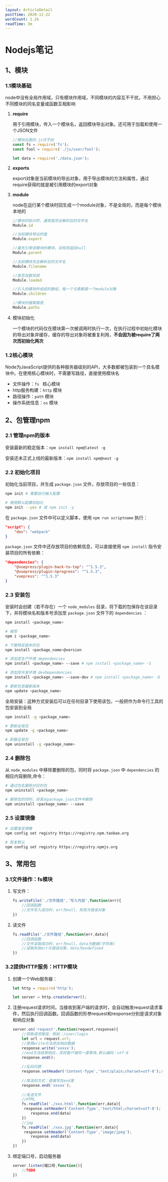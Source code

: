 ```yaml
---
layout: ArticleDetail
postTime: 2020-11-22
wordCount: 1.2k
readTime: 3m
---
```


# Nodejs笔记

## 1、模块

### 1.1模块基础

node中没有全局作用域，只有模块作用域，不同模块的内容互不干扰，不用担心不同模块的同名变量或函数互相影响

1. **require**

   用于引用模块，传入一个模块名，返回模块导出对象。还可用于加载和使用一个JSON文件

   ~~~javascript
   //模块后面的.js可不加
   const fs = require('fs');
   const fool = require('./js/user/fool');
   
   let data = require('./data.json');
   ~~~

2. **exports**

   export对象是当前模块的导出对象，用于导出模块的方法和属性，通过require获得的就是被引用模块的export对象

3. **module**

   node在运行某个模块时回生成一个module对象，不是全局的，而是每个模块本地的

   ~~~javascript
   //模块的标识符，通常是完全解析后的文件名
   Module.id
   
   //当前模块导出的值
   Module.export
   
   //最先引用该模块的模块，没有则返回null
   Module.parent
   
   //当前模块完全解析后的文件名
   Module.filename
   
   //是否加载完成
   Module.loaded
   
   //引入的模块所组成的数组，每一个元素都是一个module对象
   Module.children
   
   //模块的搜索路径
   Module.paths
   ~~~

4. 模块初始化

   一个模块的代码仅在模块第一次被调用时执行一次，在执行过程中初始化模块的导出对象并缓存，缓存的导出对象将被重复利用，**不会因为被require了两次而初始化两次**



### 1.2核心模块

Node为JavaScript提供的各种服务器级别的API，大多数都被包装到一个具名模块中。在使用核心模块时，不需要写路径，直接使用模块名

- 文件操作：`fs ` 核心模块
- http服务构建：`http` 模块
- 路径操作：`path` 模块
- 操作系统信息：`os` 模块



## 2、包管理npm

### 2.1 管理npm的版本

安装最新的稳定版本：`npm install npm@latest -g`

安装还未正式上线的最新版本：`npm install npm@next -g`



### 2.2 初始化项目

初始化当前项目，并生成 `package.json` 文件，存放项目的一些信息：

~~~bash
npm init # 需要自行输入配置

# 使用默认配置初始化
npm init --yes # 或 npm init -y
~~~

在 `package.json` 文件中可以定义脚本，使用 `npm run scriptname` 执行：

~~~json
"script": {
    "dev": "webpack"
}
~~~

`package.json` 文件中还存放项目的依赖信息，可以直接使用 `npm install` 指令安装项目的所有依赖：

~~~json
"dependencies": {
    "@vuepress/plugin-back-to-top": "^1.5.3",
    "@vuepress/plugin-nprogress": "^1.5.3",
    "vuepress": "^1.5.3"
}
~~~



### 2.3 安装包

安装时会创建（若不存在）一个 `node_modules` 目录，将下载的包保存在该目录下，并将模块名和版本号添加至 `package.json` 文件下的 `dependencies` ：

~~~bash
npm install <package_name>

# 缩写
npm i <package_name>

# 下载特定版本的包
npm install <package_name>@version

# 添加至生产环境 dependencies
npm install <package_name> --save # npm install <package_name> -S 

# 添加至开发环境 devDependencies
npm install <package_name> --save-dev # npm install <package_name> -D

# 更新包至最新版本
npm update <package_name>
~~~

全局安装：这种方式安装后可以在任何目录下使用该包，一般把作为命令行工具的包安装到全局

~~~bash
npm install -g <package_name>

# 更新全局包
npm update -g <package_name>

# 卸载全局包
npm uninstall -g <package_name>
~~~



### 2.4 删除包

从 `node_modules` 中移除要删除的包，同时将 `package.json` 中 `dependencies` 的相应内容删除,命令：

~~~bash
# 通过包名删除对应的包
npm uninstall <package_name>

# 删除包的同时，将其从package.json文件中删除
npm uninstall <package_name> --save
~~~



### 2.5 设置镜像

~~~bash
# 设置淘宝镜像
npm config set registry https://registry.npm.taobao.org

# 恢复默认
npm config set registry https://registry.npmjs.org
~~~



## 3、常用包

### 3.1文件操作：fs模块

1. 写文件：

   ~~~javascript
   fs.writeFile('./文件路径','写入内容',function(err){
       //回调函数
       //文件写入成功时，err为null，失败为错误对象
   })
   ~~~

2. 读文件

   ~~~javascript
   fs.readFile('./文件路径',function(err,data){
       //回调函数
       //文件读取成功时，err为null，data为数据(字符串)
       //读取失败err为错误对象，data为undefined
   })
   ~~~



### 3.2提供HTTP服务：HTTP模块

1. 创建一个Web服务器：

   ~~~javascript
   let http = require('http');
   
   let server = http.createServer();
   ~~~

2. 注册request请求时间，当接收到客户端的请求时，会自动触发request请求事件，然后执行回调函数。回调函数的形参request和response分别是请求对象和响应对象

   ~~~javascript
   server.on('request',function(request,response){
       //获取请求路径，例如：/user/login
       let url = request.url;
       //使用write方法添加响应数据
       response.write('xxxxx');
       //end方法结束响应，否则客户端将一直等待,默认编码：utf-8
       response.end();
       
       //乱码问题
       response.setHeader('Content-Type','text/plain;charset=utf-8');// text/plain代表普通文本
       
       //简洁的方式：直接写在end里
       response.end('xxxxx');
       
       //发送文件 
       //HTML
       fs.readFile('./xxx.html',function(err,data){
   		response.setHeader('Content-Type','text/html;charset=utf-8');
           response.end(data)  
       })
       //jpg
       fs.readFile('./xxx.jpg',function(err,data){
   		response.setHeader('Content-Type','image/jpeg');
           response.end(data)  
       })
   })
   ~~~

3. 绑定端口号，启动服务器

   ~~~javascript
   server.listen(端口号,function(){
       //TODO
   })
   ~~~

   

